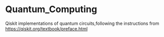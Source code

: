 # Quantum_Computing

Qiskit implementations of quantum circuits,following the instructions from https://qiskit.org/textbook/preface.html
